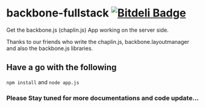 # backbone-fullstack [![Bitdeli Badge](https://d2weczhvl823v0.cloudfront.net/haohello/backbone-fullstack/trend.png)](https://bitdeli.com/free "Bitdeli Badge")

Get the backbone.js (chaplin.js) App working on the server side.

Thanks to our friends who write the chaplin.js, backbone.layoutmanager and also the backbone.js libraries.


## Have a go with the following
`npm install`
and
`node app.js`

### Please Stay tuned for more documentations and code update...



